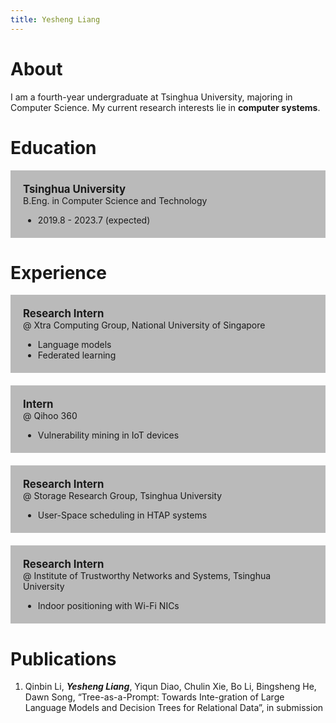 ```yaml
---
title: Yesheng Liang
---
```


# About

I am a fourth-year undergraduate at Tsinghua University, majoring in Computer Science. My current research interests lie in **computer systems**.

# Education

<style>
.post {
    padding-top: 0 !important;
    margin-top: 0 !important;
}
.card {
    padding: 20px;
    /* border-radius: 0.5em; */
    background-color: #00000044;
    /* margin-bottom: 1em; */
}

.card > :last-child {
    margin-bottom: 0;
}
.card > :first-child {
    margin-top: 0;
}
.card:not(:last-child) {
    margin-bottom: 20px;
}
</style>

<div class="card">

<big>**Tsinghua University**</big><br/>
B.Eng. in Computer Science and Technology

- 2019.8 - 2023.7 (expected)

</div>

# Experience

<div class="card">

<big>**Research Intern**</big><br/>
@ Xtra Computing Group, National University of Singapore

- Language models
- Federated learning

<!-- Advised by [Prof. Bingsheng He](https://www.comp.nus.edu.sg/~hebs/) -->

</div>

<div class="card">

<big>**Intern**</big><br/>
@ Qihoo 360

- Vulnerability mining in IoT devices

</div>

<div class="card">

<big>**Research Intern**</big><br/>
@ Storage Research Group, Tsinghua University

- User-Space scheduling in HTAP systems

<!-- Advised by [Prof. Youyou Lu](https://storage.cs.tsinghua.edu.cn/~lu/) -->

</div>

<div class="card">

<big>**Research Intern**</big><br/>
@ Institute of Trustworthy Networks and Systems, Tsinghua University

- Indoor positioning with Wi-Fi NICs

<!-- Advised by [Prof. Jiliang Wang](http://tns.thss.tsinghua.edu.cn/~jiliang/) -->

</div>

# Publications

1. Qinbin Li, ***Yesheng Liang***, Yiqun Diao, Chulin Xie, Bo Li, Bingsheng He, Dawn Song, “Tree-as-a-Prompt: Towards Inte-gration of Large Language Models and Decision Trees for Relational Data”, in submission

<!-- # Interests -->

